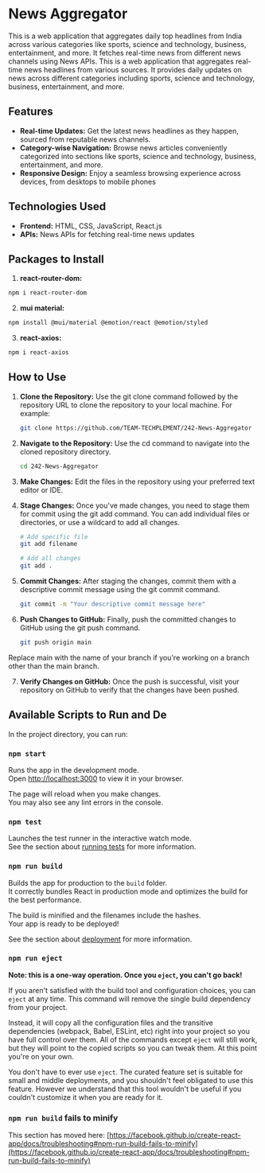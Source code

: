 # News Aggregator

This is a web application that aggregates daily top headlines from India across various categories like sports, science and technology, business, entertainment, and more. It fetches real-time news from different news channels using News APIs.
This is a web application that aggregates real-time news headlines from various sources. It provides daily updates on news across different categories including sports, science and technology, business, entertainment, and more.

## Features

- **Real-time Updates:** Get the latest news headlines as they happen, sourced from reputable news channels.
- **Category-wise Navigation:** Browse news articles conveniently categorized into sections like sports, science and technology, business, entertainment, and more.
- **Responsive Design:** Enjoy a seamless browsing experience across devices, from desktops to mobile phones

## Technologies Used

- **Frontend:** HTML, CSS, JavaScript, React.js
- **APIs:** News APIs for fetching real-time news updates

##  Packages to Install

1. **react-router-dom:**
```bash
npm i react-router-dom
```
2. **mui material:**
```bash
npm install @mui/material @emotion/react @emotion/styled
```
3. **react-axios:**
```bash
npm i react-axios
```

## How to Use

1. **Clone the Repository:** Use the git clone command followed by the repository URL to clone the repository to your local machine. For example:
   ```bash
   git clone https://github.com/TEAM-TECHPLEMENT/242-News-Aggregator
   ```
2. **Navigate to the Repository:** Use the cd command to navigate into the cloned repository directory.
    ```bash
   cd 242-News-Aggregator
   ```
3.  **Make Changes:** Edit the files in the repository using your preferred text editor or IDE.

4. **Stage Changes:** Once you've made changes, you need to stage them for commit using the git add command. You can add individual files or directories, or use a wildcard to add all changes.
    ```bash
    # Add specific file
    git add filename

    # Add all changes
    git add .

    ```
5. **Commit Changes:** After staging the changes, commit them with a descriptive commit message using the git commit command.
    ```bash
    git commit -m "Your descriptive commit message here"

    ```

6. **Push Changes to GitHub:** Finally, push the committed changes to GitHub using the git push command.
    ```bash
    git push origin main

    ```
Replace main with the name of your branch if you're working on a branch other than the main branch.

7. **Verify Changes on GitHub:** Once the push is successful, visit your repository on GitHub to verify that the changes have been pushed.


## Available Scripts to Run and De

In the project directory, you can run:

### `npm start`

Runs the app in the development mode.\
Open [http://localhost:3000](http://localhost:3000) to view it in your browser.

The page will reload when you make changes.\
You may also see any lint errors in the console.

### `npm test`

Launches the test runner in the interactive watch mode.\
See the section about [running tests](https://facebook.github.io/create-react-app/docs/running-tests) for more information.

### `npm run build`

Builds the app for production to the `build` folder.\
It correctly bundles React in production mode and optimizes the build for the best performance.

The build is minified and the filenames include the hashes.\
Your app is ready to be deployed!

See the section about [deployment](https://facebook.github.io/create-react-app/docs/deployment) for more information.

### `npm run eject`

**Note: this is a one-way operation. Once you `eject`, you can't go back!**

If you aren't satisfied with the build tool and configuration choices, you can `eject` at any time. This command will remove the single build dependency from your project.

Instead, it will copy all the configuration files and the transitive dependencies (webpack, Babel, ESLint, etc) right into your project so you have full control over them. All of the commands except `eject` will still work, but they will point to the copied scripts so you can tweak them. At this point you're on your own.

You don't have to ever use `eject`. The curated feature set is suitable for small and middle deployments, and you shouldn't feel obligated to use this feature. However we understand that this tool wouldn't be useful if you couldn't customize it when you are ready for it.

### `npm run build` fails to minify

This section has moved here: [https://facebook.github.io/create-react-app/docs/troubleshooting#npm-run-build-fails-to-minify](https://facebook.github.io/create-react-app/docs/troubleshooting#npm-run-build-fails-to-minify)

